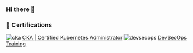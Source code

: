### Hi there 👋


### 🏅 Certifications

![cka](https://github.com/K4iM4k3r/K4iM4k3r/assets/39630493/5dcc9cc4-f6f2-476d-9aa0-e4a7f2999f1a) [CKA | Certified Kubernetes Administrator](https://www.credly.com/badges/53cdb921-b807-4859-bd0d-921a938f6e17/public_url)
![devsecops](https://github.com/K4iM4k3r/K4iM4k3r/assets/39630493/b5a9edae-5e9e-48d2-b892-a3aee9f7c75c) [DevSecOps Training](https://www.credly.com/badges/ca41351d-b048-42d3-870b-e37e6c7a7170/public_url)

<!--
**K4iM4k3r/K4iM4k3r** is a ✨ _special_ ✨ repository because its `README.md` (this file) appears on your GitHub profile.

Here are some ideas to get you started:

- 🔭 I’m currently working on ...
- 🌱 I’m currently learning ...
- 👯 I’m looking to collaborate on ...
- 🤔 I’m looking for help with ...
- 💬 Ask me about ...
- 📫 How to reach me: ...
- 😄 Pronouns: ...
- ⚡ Fun fact: ...
-->
